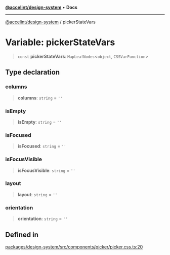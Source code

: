 [**@accelint/design-system**](../README.md) • **Docs**

***

[@accelint/design-system](../README.md) / pickerStateVars

# Variable: pickerStateVars

> `const` **pickerStateVars**: `MapLeafNodes`\<`object`, `CSSVarFunction`\>

## Type declaration

### columns

> **columns**: `string` = `''`

### isEmpty

> **isEmpty**: `string` = `''`

### isFocused

> **isFocused**: `string` = `''`

### isFocusVisible

> **isFocusVisible**: `string` = `''`

### layout

> **layout**: `string` = `''`

### orientation

> **orientation**: `string` = `''`

## Defined in

[packages/design-system/src/components/picker/picker.css.ts:20](https://github.com/gohypergiant/standard-toolkit/blob/258694cea8ed8bbd956b3cf5da47c2c9debcf127/packages/design-system/src/components/picker/picker.css.ts#L20)
